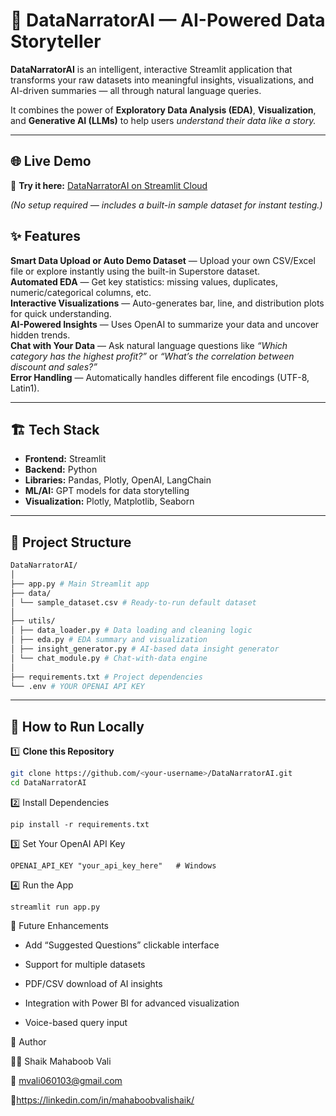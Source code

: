 # 🧠 DataNarratorAI — AI-Powered Data Storyteller

**DataNarratorAI** is an intelligent, interactive Streamlit application that transforms your raw datasets into meaningful insights, visualizations, and AI-driven summaries — all through natural language queries.

It combines the power of **Exploratory Data Analysis (EDA)**, **Visualization**, and **Generative AI (LLMs)** to help users *understand their data like a story.*

---

## 🌐 Live Demo

🚀 **Try it here:** [DataNarratorAI on Streamlit Cloud](https://datanarratorai.streamlit.app)

*(No setup required — includes a built-in sample dataset for instant testing.)*


## ✨ Features

 **Smart Data Upload or Auto Demo Dataset** — Upload your own CSV/Excel file or explore instantly using the built-in Superstore dataset.  
 **Automated EDA** — Get key statistics: missing values, duplicates, numeric/categorical columns, etc.  
 **Interactive Visualizations** — Auto-generates bar, line, and distribution plots for quick understanding.  
 **AI-Powered Insights** — Uses OpenAI to summarize your data and uncover hidden trends.  
 **Chat with Your Data** — Ask natural language questions like *“Which category has the highest profit?”* or *“What’s the correlation between discount and sales?”*  
 **Error Handling** — Automatically handles different file encodings (UTF-8, Latin1).  

---

## 🏗️ Tech Stack

- **Frontend:** Streamlit  
- **Backend:** Python  
- **Libraries:** Pandas, Plotly, OpenAI, LangChain  
- **ML/AI:** GPT models for data storytelling  
- **Visualization:** Plotly, Matplotlib, Seaborn    

---

## 📂 Project Structure
```bash
DataNarratorAI/
│
├── app.py # Main Streamlit app
├── data/
│ └── sample_dataset.csv # Ready-to-run default dataset
│
├── utils/
│ ├── data_loader.py # Data loading and cleaning logic
│ ├── eda.py # EDA summary and visualization
│ ├── insight_generator.py # AI-based data insight generator
│ └── chat_module.py # Chat-with-data engine
│
├── requirements.txt # Project dependencies
└── .env # YOUR OPENAI API KEY
```

---

## 🚀 How to Run Locally

1️⃣ **Clone this Repository**
```bash
git clone https://github.com/<your-username>/DataNarratorAI.git
cd DataNarratorAI
```
2️⃣ Install Dependencies
```
pip install -r requirements.txt
```
3️⃣ Set Your OpenAI API Key
```
OPENAI_API_KEY "your_api_key_here"   # Windows
```
4️⃣ Run the App
```
streamlit run app.py
```
🧩 Future Enhancements

 - Add “Suggested Questions” clickable interface

 - Support for multiple datasets

 - PDF/CSV download of AI insights

 - Integration with Power BI for advanced visualization

 - Voice-based query input

🏅 Author

👨‍💻 Shaik Mahaboob Vali

📧 mvali060103@gmail.com

🔗https://linkedin.com/in/mahaboobvalishaik/ 

